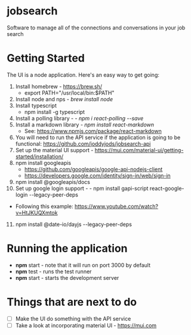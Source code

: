 # jobsearch
Software to manage all of the connections and conversations in your job search

# Getting Started
The UI is a node application.  Here's an easy way to get going:
1. Install homebrew - https://brew.sh/
   - export PATH="/usr/local/bin:$PATH"
2. Install node and nps - *brew install node*
3. Install typescript
   - npm install -g typescript
4. Install a polling library - *- npm i react-polling --save*
5. Install a markdown library - *npm install react-markdown*
   - See: https://www.npmjs.com/package/react-markdown
6. You will need to run the API service if the application is going to be functional: https://github.com/joddyjods/jobsearch-api
7. Set up the material UI support - https://mui.com/material-ui/getting-started/installation/
8. npm install googleapis 
      - https://github.com/googleapis/google-api-nodejs-client
      - https://developers.google.com/identity/sign-in/web/sign-in
9.  npm install @googleapis/docs
10. Set up google login support - - npm install gapi-script react-google-login --legacy-peer-deps
   - Following this example: https://www.youtube.com/watch?v=HtJKUQXmtok
11. npm install @date-io/dayjs --legacy-peer-deps


# Running the application
- **npm** start - note that it will run on port 3000 by default
- **npm** test - runs the test runner
- **npm** start - starts the development server

# Things that are next to do
- [ ] Make the UI do something with the API service
- [ ] Take a look at incorporating material UI - https://mui.com 
